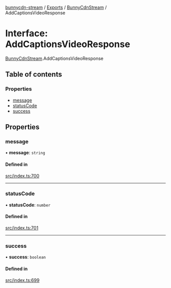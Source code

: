 [bunnycdn-stream](../README.md) / [Exports](../modules.md) / [BunnyCdnStream](../modules/BunnyCdnStream.md) / AddCaptionsVideoResponse

# Interface: AddCaptionsVideoResponse

[BunnyCdnStream](../modules/BunnyCdnStream.md).AddCaptionsVideoResponse

## Table of contents

### Properties

- [message](BunnyCdnStream.AddCaptionsVideoResponse.md#message)
- [statusCode](BunnyCdnStream.AddCaptionsVideoResponse.md#statuscode)
- [success](BunnyCdnStream.AddCaptionsVideoResponse.md#success)

## Properties

### message

• **message**: `string`

#### Defined in

[src/index.ts:700](https://github.com/dan-online/bunnycdn-stream/blob/a0d1e0a/src/index.ts#L700)

___

### statusCode

• **statusCode**: `number`

#### Defined in

[src/index.ts:701](https://github.com/dan-online/bunnycdn-stream/blob/a0d1e0a/src/index.ts#L701)

___

### success

• **success**: `boolean`

#### Defined in

[src/index.ts:699](https://github.com/dan-online/bunnycdn-stream/blob/a0d1e0a/src/index.ts#L699)
